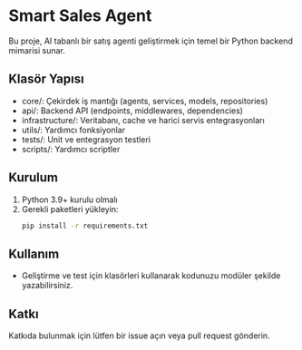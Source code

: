 # Smart Sales Agent

Bu proje, AI tabanlı bir satış agenti geliştirmek için temel bir Python backend mimarisi sunar.

## Klasör Yapısı
- core/: Çekirdek iş mantığı (agents, services, models, repositories)
- api/: Backend API (endpoints, middlewares, dependencies)
- infrastructure/: Veritabanı, cache ve harici servis entegrasyonları
- utils/: Yardımcı fonksiyonlar
- tests/: Unit ve entegrasyon testleri
- scripts/: Yardımcı scriptler

## Kurulum
1. Python 3.9+ kurulu olmalı
2. Gerekli paketleri yükleyin:
   ```bash
   pip install -r requirements.txt
   ```

## Kullanım
- Geliştirme ve test için klasörleri kullanarak kodunuzu modüler şekilde yazabilirsiniz.

## Katkı
Katkıda bulunmak için lütfen bir issue açın veya pull request gönderin.
